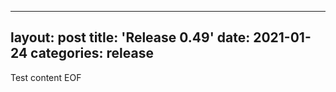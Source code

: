  ---
 layout: post
 title:  'Release 0.49'
 date:   2021-01-24
 categories: release
 ---
 Test content
 EOF
